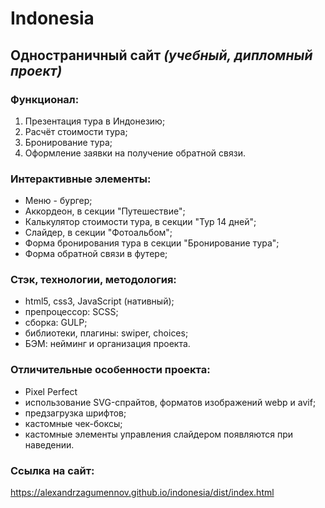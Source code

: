 # **Indonesia**
## Одностраничный сайт *(учебный, дипломный проект)* 
### Функционал:
1. Презентация тура в Индонезию;   
2. Расчёт стоимости тура;
3. Бронирование тура;
4. Оформление заявки на получение обратной связи.

### Интерактивные элементы:
- Меню - бургер;
- Аккордеон, в секции "Путешествие";  
- Калькулятор стоимости тура, в секции "Тур 14 дней";   
- Слайдер, в секции "Фотоальбом";  
- Форма бронирования тура в секции "Бронирование тура";  
- Форма обратной связи в футере;
 

### Стэк, технологии, методология:
* html5, css3, JavaScript (нативный);
* препроцессор: SCSS;
* сборка: GULP;
* библиотеки, плагины: swiper, choices;
* БЭМ: нейминг и организация проекта.

### Отличительные особенности проекта: 
- Pixel Perfect
- иcпользование SVG-спрайтов, форматов изображений webp и avif;
- предзагрузка шрифтов;
- кастомные чек-боксы;
- кастомные элементы управления слайдером появляются при наведении.
 

### Ссылка на сайт:  
https://alexandrzagumennov.github.io/indonesia/dist/index.html
